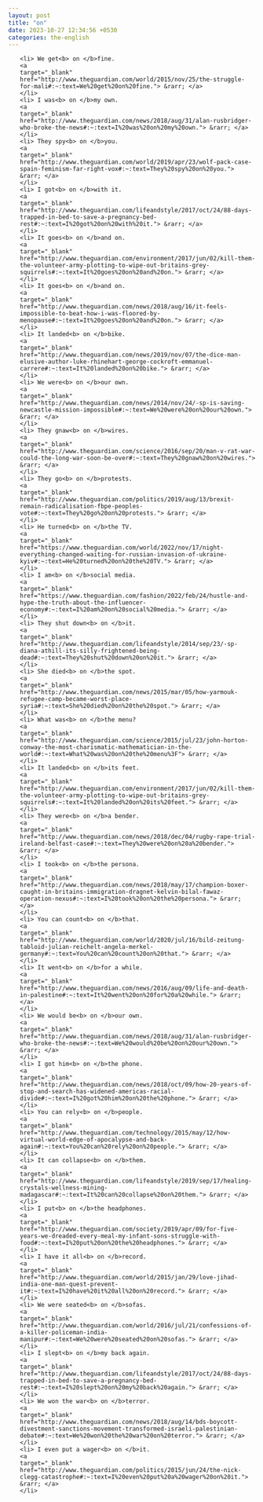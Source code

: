 ```yaml
---
layout: post
title: "on"
date: 2023-10-27 12:34:56 +0530
categories: the-english
---
```

<ol>

    <li> We get<b> on </b>fine.
    <a 
    target="_blank" 
    href="http://www.theguardian.com/world/2015/nov/25/the-struggle-for-mali#:~:text=We%20get%20on%20fine."> &rarr; </a>
    </li>
    <li> I was<b> on </b>my own.
    <a 
    target="_blank" 
    href="http://www.theguardian.com/news/2018/aug/31/alan-rusbridger-who-broke-the-news#:~:text=I%20was%20on%20my%20own."> &rarr; </a>
    </li>
    <li> They spy<b> on </b>you.
    <a 
    target="_blank" 
    href="http://www.theguardian.com/world/2019/apr/23/wolf-pack-case-spain-feminism-far-right-vox#:~:text=They%20spy%20on%20you."> &rarr; </a>
    </li>
    <li> I got<b> on </b>with it.
    <a 
    target="_blank" 
    href="http://www.theguardian.com/lifeandstyle/2017/oct/24/88-days-trapped-in-bed-to-save-a-pregnancy-bed-rest#:~:text=I%20got%20on%20with%20it."> &rarr; </a>
    </li>
    <li> It goes<b> on </b>and on.
    <a 
    target="_blank" 
    href="http://www.theguardian.com/environment/2017/jun/02/kill-them-the-volunteer-army-plotting-to-wipe-out-britains-grey-squirrels#:~:text=It%20goes%20on%20and%20on."> &rarr; </a>
    </li>
    <li> It goes<b> on </b>and on.
    <a 
    target="_blank" 
    href="http://www.theguardian.com/news/2018/aug/16/it-feels-impossible-to-beat-how-i-was-floored-by-menopause#:~:text=It%20goes%20on%20and%20on."> &rarr; </a>
    </li>
    <li> It landed<b> on </b>bike.
    <a 
    target="_blank" 
    href="http://www.theguardian.com/news/2019/nov/07/the-dice-man-elusive-author-luke-rhinehart-george-cockroft-emmanuel-carrere#:~:text=It%20landed%20on%20bike."> &rarr; </a>
    </li>
    <li> We were<b> on </b>our own.
    <a 
    target="_blank" 
    href="http://www.theguardian.com/news/2014/nov/24/-sp-is-saving-newcastle-mission-impossible#:~:text=We%20were%20on%20our%20own."> &rarr; </a>
    </li>
    <li> They gnaw<b> on </b>wires.
    <a 
    target="_blank" 
    href="http://www.theguardian.com/science/2016/sep/20/man-v-rat-war-could-the-long-war-soon-be-over#:~:text=They%20gnaw%20on%20wires."> &rarr; </a>
    </li>
    <li> They go<b> on </b>protests.
    <a 
    target="_blank" 
    href="http://www.theguardian.com/politics/2019/aug/13/brexit-remain-radicalisation-fbpe-peoples-vote#:~:text=They%20go%20on%20protests."> &rarr; </a>
    </li>
    <li> He turned<b> on </b>the TV.
    <a 
    target="_blank" 
    href="https://www.theguardian.com/world/2022/nov/17/night-everything-changed-waiting-for-russian-invasion-of-ukraine-kyiv#:~:text=He%20turned%20on%20the%20TV."> &rarr; </a>
    </li>
    <li> I am<b> on </b>social media.
    <a 
    target="_blank" 
    href="https://www.theguardian.com/fashion/2022/feb/24/hustle-and-hype-the-truth-about-the-influencer-economy#:~:text=I%20am%20on%20social%20media."> &rarr; </a>
    </li>
    <li> They shut down<b> on </b>it.
    <a 
    target="_blank" 
    href="http://www.theguardian.com/lifeandstyle/2014/sep/23/-sp-diana-athill-its-silly-frightened-being-dead#:~:text=They%20shut%20down%20on%20it."> &rarr; </a>
    </li>
    <li> She died<b> on </b>the spot.
    <a 
    target="_blank" 
    href="http://www.theguardian.com/news/2015/mar/05/how-yarmouk-refugee-camp-became-worst-place-syria#:~:text=She%20died%20on%20the%20spot."> &rarr; </a>
    </li>
    <li> What was<b> on </b>the menu?
    <a 
    target="_blank" 
    href="http://www.theguardian.com/science/2015/jul/23/john-horton-conway-the-most-charismatic-mathematician-in-the-world#:~:text=What%20was%20on%20the%20menu%3F"> &rarr; </a>
    </li>
    <li> It landed<b> on </b>its feet.
    <a 
    target="_blank" 
    href="http://www.theguardian.com/environment/2017/jun/02/kill-them-the-volunteer-army-plotting-to-wipe-out-britains-grey-squirrels#:~:text=It%20landed%20on%20its%20feet."> &rarr; </a>
    </li>
    <li> They were<b> on </b>a bender.
    <a 
    target="_blank" 
    href="http://www.theguardian.com/news/2018/dec/04/rugby-rape-trial-ireland-belfast-case#:~:text=They%20were%20on%20a%20bender."> &rarr; </a>
    </li>
    <li> I took<b> on </b>the persona.
    <a 
    target="_blank" 
    href="http://www.theguardian.com/news/2018/may/17/champion-boxer-caught-in-britains-immigration-dragnet-kelvin-bilal-fawaz-operation-nexus#:~:text=I%20took%20on%20the%20persona."> &rarr; </a>
    </li>
    <li> You can count<b> on </b>that.
    <a 
    target="_blank" 
    href="http://www.theguardian.com/world/2020/jul/16/bild-zeitung-tabloid-julian-reichelt-angela-merkel-germany#:~:text=You%20can%20count%20on%20that."> &rarr; </a>
    </li>
    <li> It went<b> on </b>for a while.
    <a 
    target="_blank" 
    href="http://www.theguardian.com/news/2016/aug/09/life-and-death-in-palestine#:~:text=It%20went%20on%20for%20a%20while."> &rarr; </a>
    </li>
    <li> We would be<b> on </b>our own.
    <a 
    target="_blank" 
    href="http://www.theguardian.com/news/2018/aug/31/alan-rusbridger-who-broke-the-news#:~:text=We%20would%20be%20on%20our%20own."> &rarr; </a>
    </li>
    <li> I got him<b> on </b>the phone.
    <a 
    target="_blank" 
    href="http://www.theguardian.com/news/2018/oct/09/how-20-years-of-stop-and-search-has-widened-americas-racial-divide#:~:text=I%20got%20him%20on%20the%20phone."> &rarr; </a>
    </li>
    <li> You can rely<b> on </b>people.
    <a 
    target="_blank" 
    href="http://www.theguardian.com/technology/2015/may/12/how-virtual-world-edge-of-apocalypse-and-back-again#:~:text=You%20can%20rely%20on%20people."> &rarr; </a>
    </li>
    <li> It can collapse<b> on </b>them.
    <a 
    target="_blank" 
    href="http://www.theguardian.com/lifeandstyle/2019/sep/17/healing-crystals-wellness-mining-madagascar#:~:text=It%20can%20collapse%20on%20them."> &rarr; </a>
    </li>
    <li> I put<b> on </b>the headphones.
    <a 
    target="_blank" 
    href="http://www.theguardian.com/society/2019/apr/09/for-five-years-we-dreaded-every-meal-my-infant-sons-struggle-with-food#:~:text=I%20put%20on%20the%20headphones."> &rarr; </a>
    </li>
    <li> I have it all<b> on </b>record.
    <a 
    target="_blank" 
    href="http://www.theguardian.com/world/2015/jan/29/love-jihad-india-one-man-quest-prevent-it#:~:text=I%20have%20it%20all%20on%20record."> &rarr; </a>
    </li>
    <li> We were seated<b> on </b>sofas.
    <a 
    target="_blank" 
    href="http://www.theguardian.com/world/2016/jul/21/confessions-of-a-killer-policeman-india-manipur#:~:text=We%20were%20seated%20on%20sofas."> &rarr; </a>
    </li>
    <li> I slept<b> on </b>my back again.
    <a 
    target="_blank" 
    href="http://www.theguardian.com/lifeandstyle/2017/oct/24/88-days-trapped-in-bed-to-save-a-pregnancy-bed-rest#:~:text=I%20slept%20on%20my%20back%20again."> &rarr; </a>
    </li>
    <li> We won the war<b> on </b>terror.
    <a 
    target="_blank" 
    href="http://www.theguardian.com/news/2018/aug/14/bds-boycott-divestment-sanctions-movement-transformed-israeli-palestinian-debate#:~:text=We%20won%20the%20war%20on%20terror."> &rarr; </a>
    </li>
    <li> I even put a wager<b> on </b>it.
    <a 
    target="_blank" 
    href="http://www.theguardian.com/politics/2015/jun/24/the-nick-clegg-catastrophe#:~:text=I%20even%20put%20a%20wager%20on%20it."> &rarr; </a>
    </li>